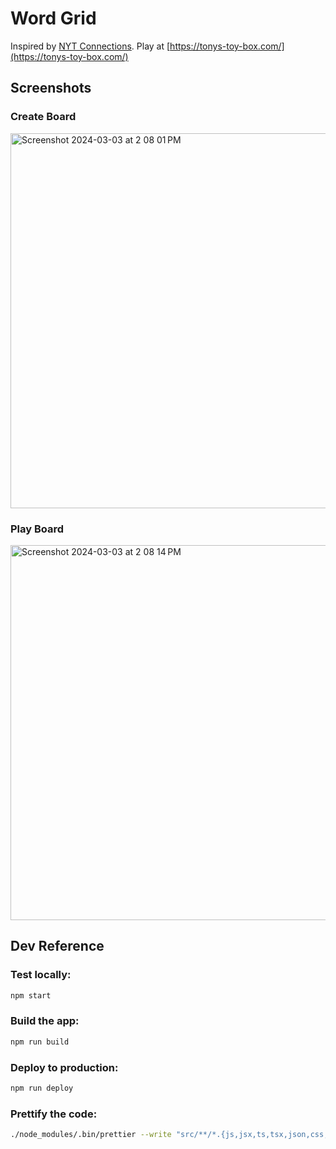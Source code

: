 # Word Grid

Inspired by [NYT Connections](https://www.nytimes.com/games/connections). Play at [https://tonys-toy-box.com/](https://tonys-toy-box.com/)

## Screenshots

### Create Board

<img width="600" alt="Screenshot 2024-03-03 at 2 08 01 PM" src="https://github.com/lolbyte-code/word-grid/assets/5995446/cb8bc0e8-b1d4-4850-9d44-60174025c7f0">

### Play Board

<img width="600" alt="Screenshot 2024-03-03 at 2 08 14 PM" src="https://github.com/lolbyte-code/word-grid/assets/5995446/54865274-1602-4042-b709-02ee42a6e166">

## Dev Reference

### Test locally:

```bash
npm start
```

### Build the app:

```bash
npm run build
```

### Deploy to production:

```bash
npm run deploy
```

### Prettify the code:

```bash
./node_modules/.bin/prettier --write "src/**/*.{js,jsx,ts,tsx,json,css,scss,md}"
```
